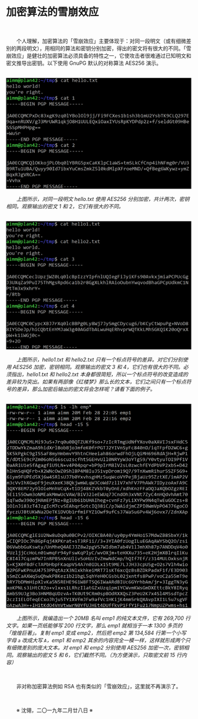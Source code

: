# 加密算法的雪崩效应

&emsp;&emsp;

&emsp;&emsp;个人理解，加密算法的「雪崩效应」主要体现于：对同一段明文（或有细微差别的两段明文），用相同的算法和密钥分别加密，得出的密文将有很大的不同。「雪崩效应」是健壮的加密算法必须具备的特性之一，它使攻击者很难通过已知明文和密文推导出密钥。以下使用 GnuPG 默认的对称算法 AES256 演示。

&emsp;&emsp;![Sample](https://github.com/voyageplanet/treatise/blob/master/_img_/20190228-aes256-01.png)

&emsp;&emsp;_上图所示，对同一段明文 hello.txt 使用 AES256 分别加密，共计两次，密钥相同。观察输出的密文 1 和 2，它们有很大的不同。_

&emsp;&emsp;![Sample](https://github.com/voyageplanet/treatise/blob/master/_img_/20190228-aes256-02.png)

&emsp;&emsp;_上图所示，hello1.txt 和 hello2.txt 只有一个标点符号的差异。对它们分别使用 AES256 加密，密钥相同。观察输出的密文 3 和 4，它们也有很大的不同。必须指出，hello1.txt 和 hello2.txt 本身都很简短，所以一个标点符号的改变造成的差异较为突出。如果有两部像《红楼梦》那么长的文本，它们之间只有一个标点符号的差异，那么加密后输出的密文将会怎样呢？请看下面的例子。_

&emsp;&emsp;![Sample](https://github.com/voyageplanet/treatise/blob/master/_img_/20190228-aes256-03.png)

&emsp;&emsp;_上图所示，我编造出一个 20MB 名叫 emp1 的纯文本文件，它有 269,700 行文字。如果一页纸能够写 200 行文字，那么 emp1 就相当于一本 1300 多页的「煌煌巨著」。复制 emp1 变成 emp2，然后把 emp2 第 134,584 行第一个小写字母 `a` 改成大写 `A`，emp1 和 emp2 其余的内容完全一模一样，这样就形成两个只有细微差别的庞大文本。对 emp1 和 emp2 分别使用 AES256 加密一次，密钥相同。观察输出的密文 5 和 6，它们截然不同。（为方便演示，只取密文前 15 行内容）_

&emsp;&emsp;

&emsp;&emsp;非对称加密算法例如 RSA 也有类似的「雪崩效应」，这里就不再演示了。

&emsp;&emsp;

&emsp;&emsp;※ 沈翎，二〇一九年二月廿八日 ※